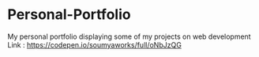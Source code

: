 # Personal-Portfolio
My personal portfolio displaying some of my projects on web development
Link : https://codepen.io/soumyaworks/full/oNbJzQG
